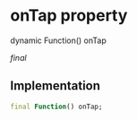 


# onTap property







dynamic Function() onTap
  
_<span class="feature">final</span>_






## Implementation

```dart
final Function() onTap;
```







